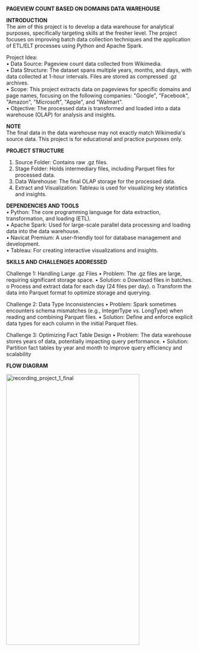 **PAGEVIEW COUNT BASED ON DOMAINS DATA WAREHOUSE**

**INTRODUCTION** \
The aim of this project is to develop a data warehouse for analytical purposes, specifically targeting skills at the fresher level. The project focuses on improving batch data collection techniques and the application of ETL/ELT processes using Python and Apache Spark.

Project Idea:\
•	Data Source: Pageview count data collected from Wikimedia.\
•	Data Structure: The dataset spans multiple years, months, and days, with data collected at 1-hour intervals. Files are stored as compressed .gz archives.\
•	Scope: This project extracts data on pageviews for specific domains and page names, focusing on the following companies: "Google", "Facebook", "Amazon", "Microsoft", "Apple", and "Walmart".\
•	Objective: The processed data is transformed and loaded into a data warehouse (OLAP) for analysis and insights.

**NOTE**\
The final data in the data warehouse may not exactly match Wikimedia's source data. This project is for educational and practice purposes only.

**PROJECT STRUCTURE** 
1.	Source Folder: Contains raw .gz files.
2.	Stage Folder: Holds intermediary files, including Parquet files for processed data.
3.	Data Warehouse: The final OLAP storage for the processed data.
4.	Extract and Visualization: Tableau is used for visualizing key statistics and insights.

**DEPENDENCIES AND TOOLS**\
•	Python: The core programming language for data extraction, transformation, and loading (ETL).\
•	Apache Spark: Used for large-scale parallel data processing and loading data into the data warehouse.\
•	Navicat Premium: A user-friendly tool for database management and development.\
•	Tableau: For creating interactive visualizations and insights.

**SKILLS AND CHALLENGES ADDRESSED**

Challenge 1: Handling Large .gz Files
•	Problem: The .gz files are large, requiring significant storage space.
•	Solution:
o	Download files in batches.
o	Process and extract data for each day (24 files per day).
o	Transform the data into Parquet format to optimize storage and querying.

Challenge 2: Data Type Inconsistencies
•	Problem: Spark sometimes encounters schema mismatches (e.g., IntegerType vs. LongType) when reading and combining Parquet files.
•	Solution: Define and enforce explicit data types for each column in the initial Parquet files.

Challenge 3: Optimizing Fact Table Design
•	Problem: The data warehouse stores years of data, potentially impacting query performance.
•	Solution: Partition fact tables by year and month to improve query efficiency and scalability

**FLOW DIAGRAM**

<img src="https://github.com/user-attachments/assets/a13ccbfb-ecef-47bf-ae42-f648e359f62d" alt="recording_project_1_final" width="355" height="723"/>



